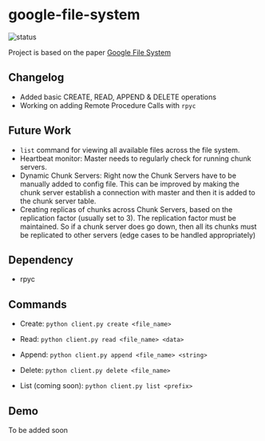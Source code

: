 # google-file-system
![status](https://img.shields.io/badge/status-ongoing-85a832) 

Project is based on the paper [Google File System](https://static.googleusercontent.com/media/research.google.com/en//archive/gfs-sosp2003.pdf)

## Changelog
- Added basic CREATE, READ, APPEND & DELETE operations
- Working on adding Remote Procedure Calls with `rpyc`

## Future Work
- `list` command for viewing all available files across the file system.
- Heartbeat monitor: Master needs to regularly check for running chunk servers.
- Dynamic Chunk Servers: Right now the Chunk Servers have to be manually added to config file. This can be improved by making the chunk server establish a connection with master and then it is added to the chunk server table.
- Creating replicas of chunks across Chunk Servers, based on the replication factor (usually set to 3). The replication factor must be maintained. So if a chunk server does go down, then all its chunks must be replicated to other servers (edge cases to be handled appropriately)  

## Dependency
- rpyc

## Commands
- Create: `python client.py create <file_name>` 

- Read: `python client.py read <file_name> <data>`

- Append: `python client.py append <file_name> <string>`

- Delete: `python client.py delete <file_name>`

- List (coming soon): `python client.py list <prefix>`

## Demo
To be added soon
